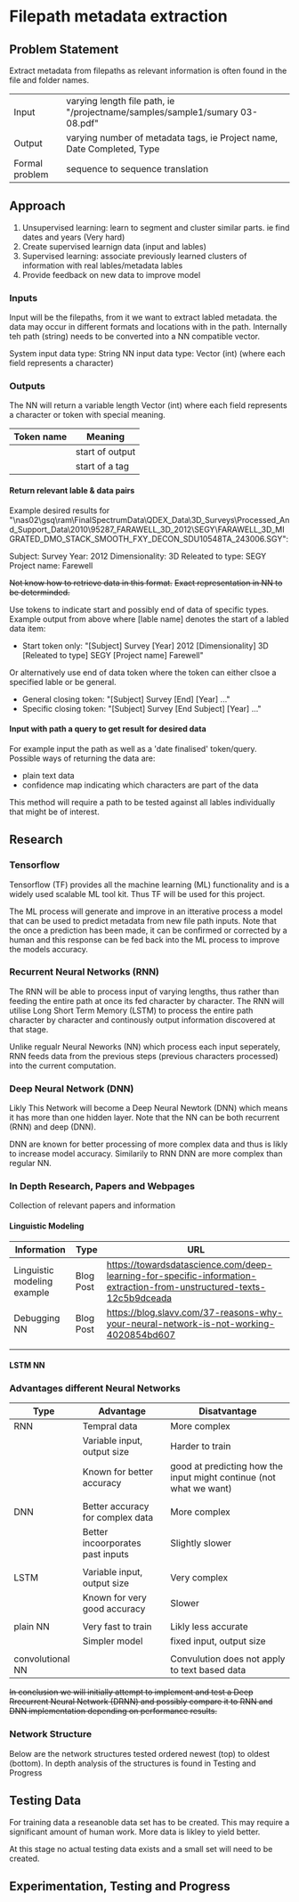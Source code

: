 # Filepath metadata extraction

## Problem Statement

Extract metadata from filepaths as relevant information is often found in the file and folder names.

| | |
|-|-|
| Input | varying length file path, ie "/projectname/samples/sample1/sumary 03-08.pdf" |
| Output | varying number of metadata tags, ie Project name, Date Completed, Type |
| Formal problem | sequence to sequence translation |

## Approach

1. Unsupervised learning: learn to segment and cluster similar parts. ie find dates and years (Very hard)
2. Create supervised learnign data (input and lables)
3. Supervised learning: associate previously learned clusters of information with real lables/metadata lables
4. Provide feedback on new data to improve model

### Inputs

Input will be the filepaths, from it we want to extract labled metadata. the data may occur in different formats and locations with in the path. Internally teh path (string) needs to be converted into a NN compatible vector.

System input data type: String
NN input data type: Vector (int) (where each field represents a character)

### Outputs

The NN will return a variable length Vector (int) where each field represents a character or token with special meaning.

| Token name | Meaning |
|------------|---------|
| <START>    | start of output |
| <START TAG> | start of a tag |

#### Return relevant lable & data pairs

Example desired results for 
"\\nas02\gsq\ram\FinalSpectrumData\QDEX_Data\3D_Surveys\Processed_And_Support_Data\2010\95287_FARAWELL_3D_2012\SEGY\FARAWELL_3D_MIGRATED_DMO_STACK_SMOOTH_FXY_DECON_SDU10548TA_243006.SGY":

Subject: Survey
Year: 2012
Dimensionality: 3D
Releated to type: SEGY
Project name: Farewell

~~Not know how to retrieve data in this format.~~
~~Exact representation in NN to be determinded.~~

Use tokens to indicate start and possibly end of data of specific types.
Example output from above where [lable name] denotes the start of a labled data item:

- Start token only: "[Subject] Survey [Year] 2012 [Dimensionality] 3D [Releated to type] SEGY [Project name] Farewell" 

Or alternatively use end of data token where the token can either clsoe a specified lable or be general.

- General closing token: "[Subject] Survey [End] [Year] ..."
- Specific closing token: "[Subject] Survey [End Subject] [Year] ..."

#### Input with path a query to get result for desired data

For example input the path as well as a 'date finalised' token/query. 
Possible ways of returning the data are:

- plain text data
- confidence map indicating which characters are part of the data

This method will require a path to be tested against all lables individually that might be of interest.

## Research

### Tensorflow
Tensorflow (TF) provides all the machine learning (ML) functionality and is a widely used scalable ML tool kit. Thus TF will be used for this project.

The ML process will generate and improve in an itterative process a model that can be used to predict metadata from new file path inputs. Note that the once a prediction has been made, it can be confirmed or corrected by a human and this response can be fed back into the ML process to improve the models accuracy.

### Recurrent Neural Networks (RNN)

The RNN will be able to process input of varying lengths, thus rather than feeding the entire path at once its fed character by character. The RNN will utilise Long Short Term Memory (LSTM) to process the entire path character by character and continously output information discovered at that stage.

Unlike regualr Neural Neworks (NN) which process each input seperately, RNN feeds data from the previous steps (previous characters processed) into the current computation.

### Deep Neural Network (DNN)

Likly This Network will become a Deep Neural Newtork (DNN) which means it has more than one hidden layer. Note that the NN can be both recurrent (RNN) and deep (DNN).

DNN are known for better processing of more complex data and thus is likly to increase model accuracy. Similarily to RNN DNN are more complex than regular NN.

### In Depth Research, Papers and Webpages
Collection of relevant papers and information

#### Linguistic Modeling

| Information | Type | URL |
|-------------|------|-----|
| Linguistic modeling example | Blog Post | https://towardsdatascience.com/deep-learning-for-specific-information-extraction-from-unstructured-texts-12c5b9dceada |
| Debugging NN | Blog Post | https://blog.slavv.com/37-reasons-why-your-neural-network-is-not-working-4020854bd607 |
|  |  |  |
|  |  |  |

#### LSTM NN

### Advantages different Neural Networks

| Type     | Advantage | Disatvantage |
|----------|-----------|--------------|
| RNN      | Tempral data                | More complex |
|          | Variable input, output size | Harder to train |
|          | Known for better accuracy   | good at predicting how the input might continue (not what we want) |
| | | |
| DNN      | Better accuracy for complex data | More complex |
|          | Better incoorporates past inputs | Slightly slower |
| | | |
| LSTM     | Variable input, output size  | Very complex |
|          | Known for very good accuracy | Slower |
| | | |
| plain NN | Very fast to train | Likly less accurate |
|          | Simpler model      | fixed input, output size |
| | | |
| convolutional NN |  | Convulution does not apply to text based data |

~~In conclusion we will initially attempt to implement and test a Deep Rrecurrent Neural Network (DRNN) and possibly compare it to RNN and DNN implementation depending on performance results.~~

### Network Structure

Below are the network structures tested ordered newest (top) to oldest (bottom). In depth analysis of the structures is found in Testing and Progress

## Testing Data

For training data a reseanoble data set has to be created. This may require a significant amount of human work. More data is likley to yield better.

At this stage no actual testing data exists and a small set will need to be created.

## Experimentation, Testing and Progress